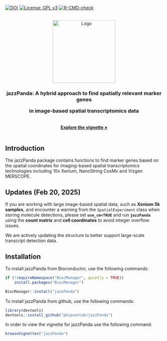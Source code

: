 <!-- badges: start -->
[![DOI](https://zenodo.org/badge/724929670.svg)](https://zenodo.org/doi/10.5281/zenodo.10360070)
[![License: GPL v3](https://img.shields.io/badge/License-GPLv3-blue.svg)](https://github.com/phipsonlab/jazzPanda/blob/main/LICENSE)
[![R-CMD-check](https://github.com/phipsonlab/jazzPanda/actions/workflows/R-CMD-check.yaml/badge.svg)](https://github.com/phipsonlab/jazzPanda/actions/workflows/R-CMD-check.yaml)
<!-- badges: end -->
<!-- PROJECT LOGO -->
<br />
<div align="center">
  <a href="https://github.com/phipsonlab/jazzPanda">
    <img src="https://github.com/phipsonlab/jazzPanda/blob/main/inst/images/jazzPanda_logo.png" alt="Logo" width="200" height="200">
  </a>

<h3 align="center">jazzPanda: A hybrid approach to find spatially relevant marker genes 
 
  in image-based spatial transcriptomics data </h3>

  <p align="center">
    <br />
    <a href="https://phipsonlab.github.io/jazzPanda/articles/jazzPanda.html"><strong>Explore the vignette »</strong></a>
    <br />
    <br />
  </p>
</div>

## Introduction

The jazzPanda package contains functions to find marker genes
based on the spatial coordinates for imaging-based spatial transcriptomics 
technologies including 10x Xenium, NanoString CosMx and Vizgen MERSCOPE. 

## Updates (Feb 20, 2025)

If you are working with large image-based spatial data, such as **Xenium 5k samples**, and encounter a warning from the `SpatialExperiment` class when storing molecule detections, please set **`use_cm=TRUE`** and run **`jazzPanda`** using the **count matrix** and **cell coordinates** to avoid integer overflow issues.  

We are actively updating the structure to better support large-scale transcript detection data.

## Installation

To install jazzPanda from Bioconductor, use the following commands:

``` r
if (!requireNamespace("BiocManager", quietly = TRUE))
    install.packages("BiocManager")

BiocManager::install("jazzPanda")
```

To install jazzPanda from github, use the following commands:
``` r
library(devtools)
devtools::install_github("phipsonlab/jazzPanda")
```

In order to view the vignette for jazzPanda use the following command:

``` r
browseVignettes("jazzPanda")
```
